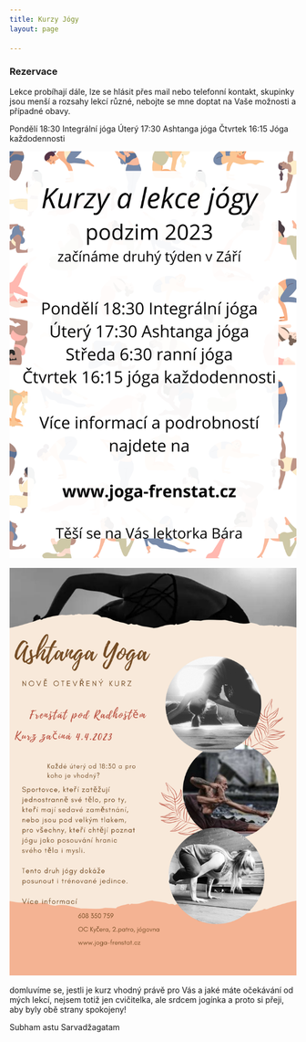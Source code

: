 ```yaml
---
title: Kurzy Jógy
layout: page

---
```

### Rezervace

Lekce probíhají dále, lze se hlásit přes mail nebo telefonní kontakt, skupinky jsou menší a rozsahy lekcí různé, nebojte se mne doptat na Vaše možnosti a případné obavy.

Pondělí 18:30 Integrální jóga
Úterý 17:30 Ashtanga jóga 
Čtvrtek 16:15 Jóga každodennosti 

![](/assets/img/kurzy-podzim-2023.png)


<div class="reenio-iframe" data-size="auto"></div>
<script src="https://reenio.cz/cs/GEZTENZV/widget-iframe.js" async defer></script>

![](/uploads/ahtanga-yoga.png)

domluvíme se, jestli je kurz vhodný právě pro Vás a jaké máte očekávání od mých lekcí, nejsem totiž jen cvičitelka, ale srdcem jogínka a proto si přeji, aby byly obě strany spokojeny!

Subham astu Sarvadžagatam